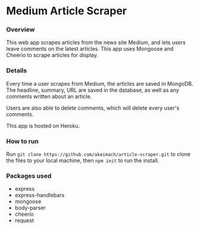 # Medium Article Scraper

### Overview

This web app scrapes articles from the news site Medium, and lets users leave comments on the latest articles. This app uses Mongoose and Cheerio to scrape articles for display.

### Details

Every time a user scrapes from Medium, the articles are saved in MongoDB. The headline, summary, URL are saved in the database, as well as any comments written about an article.

Users are also able to delete comments, which will delete every user's comments.

This app is hosted on Heroku.

### How to run

Run `git clone https://github.com/akeimach/article-scraper.git` to clone the files to your local machine, then `npm init` to run the install.


### Packages used
 * express
 * express-handlebars
 * mongoose
 * body-parser
 * cheerio
 * request